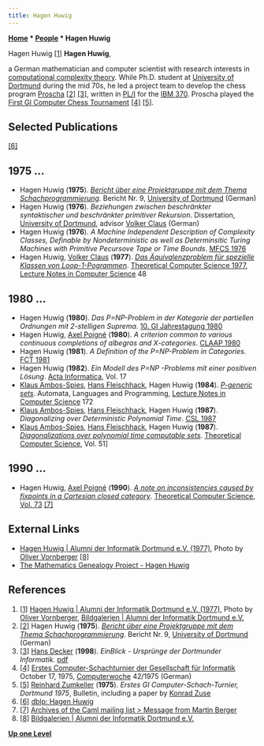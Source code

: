 ```yaml
---
title: Hagen Huwig
---
```

**[Home](Home "Home") * [People](People "People") * Hagen Huwig**

[](https://alumni-informatik-dortmund.de/content/hagen-huwig) Hagen Huwig <a id="cite-note-1" href="#cite-ref-1">[1]</a>
**Hagen Huwig**,

a German mathematician and computer scientist with research interests in [computational complexity theory](https://en.wikipedia.org/wiki/Computational_complexity_theory).
While Ph.D. student at [University of Dortmund](University_of_Dortmund "University of Dortmund") during the mid 70s, he led a project team to develop the chess program [Proscha](Proscha "Proscha") <a id="cite-note-2" href="#cite-ref-2">[2]</a> <a id="cite-note-3" href="#cite-ref-3">[3]</a>, written in [PL/I](index.php?title=PL_1&action=edit&redlink=1 "PL 1 (page does not exist)") for the [IBM 370](IBM_370 "IBM 370"). Proscha played the [First GI Computer Chess Tournament](First_GI_Computer_Chess_Tournament "First GI Computer Chess Tournament") <a id="cite-note-4" href="#cite-ref-4">[4]</a> <a id="cite-note-5" href="#cite-ref-5">[5]</a>.

## Selected Publications

<a id="cite-note-6" href="#cite-ref-6">[6]</a>

## 1975 ...

- Hagen Huwig (**1975**). *[Bericht über eine Projektgruppe mit dem Thema Schachprogrammierung](http://www.worldcat.org/title/bericht-uber-eine-projektgruppe-mit-dem-thema-schachprogrammierung/oclc/632360799)*. Bericht Nr. 9, [University of Dortmund](University_of_Dortmund "University of Dortmund") (German)
- Hagen Huwig (**1976**). *Beziehungen zwischen beschränkter syntaktischer und beschränkter primitiver Rekursion*. Dissertation, [University of Dortmund](University_of_Dortmund "University of Dortmund"), advisor [Volker Claus](Mathematician#VClaus "Mathematician") (German)
- Hagen Huwig (**1976**). *A Machine Independent Description of Complexity Classes, Definable by Nondeterministic as well as Determinsitic Turing Machines with Primitive Pecursove Tape or Time Bounds*. [MFCS 1976](https://dblp.uni-trier.de/db/conf/mfcs/mfcs76.html)
- Hagen Huwig, [Volker Claus](Mathematician#VClaus "Mathematician") (**1977**). *[Das Äquivalenzproblem für spezielle Klassen von Loop-1-Pogrammen](https://link.springer.com/chapter/10.1007/3-540-08138-0_6)*. [Theoretical Computer Science 1977](https://dblp.uni-trier.de/db/conf/tcs/tcs1977.html), [Lecture Notes in Computer Science](https://en.wikipedia.org/wiki/Lecture_Notes_in_Computer_Science) 48

## 1980 ...

- Hagen Huwig (**1980**). *Das P=NP-Problem in der Kategorie der partiellen Ordnungen mit 2-stelligen Suprema*. [10. GI Jahrestagung 1980](https://dblp.uni-trier.de/db/conf/gi/gi80.html)
- Hagen Huwig, [Axel Poigné](https://dblp.uni-trier.de/pers/hd/p/Poign=eacute=:Axel) (**1980**). *A criterion common to various continuous completions of albegras and X-categories*. [CLAAP 1980](https://dblp.uni-trier.de/db/conf/caap/caap80.html)
- Hagen Huwig (**1981**). *A Definition of the P=NP-Problem in Categories*. [FCT 1981](http://www.informatik.uni-trier.de/~ley/db/conf/fct/fct81.html#Huwig81)
- Hagen Huwig (**1982**). *Ein Modell des P=NP -Problems mit einer positiven Lösung*. [Acta Informatica](https://en.wikipedia.org/wiki/Acta_Informatica), Vol. 17
- [Klaus Ambos-Spies](Mathematician#KAmbosSpies "Mathematician"), [Hans Fleischhack](Mathematician#Fleischhack "Mathematician"), Hagen Huwig (**1984**). *[P-generic sets](https://link.springer.com/chapter/10.1007/3-540-13345-3_5)*. Automata, Languages and Programming, [Lecture Notes in Computer Science](https://en.wikipedia.org/wiki/Lecture_Notes_in_Computer_Science) 172
- [Klaus Ambos-Spies](Mathematician#KAmbosSpies "Mathematician"), [Hans Fleischhack](Mathematician#Fleischhack "Mathematician"), Hagen Huwig (**1987**). *Diagonalizing over Deterministic Polynomial Time*. [CSL 1987](https://dblp.uni-trier.de/db/conf/csl/csl87.html)
- [Klaus Ambos-Spies](Mathematician#KAmbosSpies "Mathematician"), [Hans Fleischhack](Mathematician#Fleischhack "Mathematician"), Hagen Huwig (**1987**). *[Diagonalizations over polynomial time computable sets](https://www.sciencedirect.com/science/article/pii/0304397587900533)*. [Theoretical Computer Science](<https://en.wikipedia.org/wiki/Theoretical_Computer_Science_(journal)>), Vol. 51\]

## 1990 ...

- Hagen Huwig, [Axel Poigné](https://dblp.uni-trier.de/pers/hd/p/Poign=eacute=:Axel) (**1990**). *[A note on inconsistencies caused by fixpoints in a Cartesian closed category](https://dl.acm.org/citation.cfm?id=79705)*. [Theoretical Computer Science, Vol. 73](http://www.informatik.uni-trier.de/~ley/db/journals/tcs/tcs73.html#HuwigP90) <a id="cite-note-7" href="#cite-ref-7">[7]</a>

## External Links

- [Hagen Huwig | Alumni der Informatik Dortmund e.V. (1977)](https://alumni-informatik-dortmund.de/content/hagen-huwig), Photo by [Oliver Vornberger](Oliver_Vornberger "Oliver Vornberger") <a id="cite-note-8" href="#cite-ref-8">[8]</a>
- [The Mathematics Genealogy Project - Hagen Huwig](https://genealogy.math.ndsu.nodak.edu/id.php?id=63172)

## References

1. <a id="cite-ref-1" href="#cite-note-1">[1]</a> [Hagen Huwig | Alumni der Informatik Dortmund e.V. (1977)](https://alumni-informatik-dortmund.de/content/hagen-huwig), Photo by [Oliver Vornberger](Oliver_Vornberger "Oliver Vornberger"), [Bildgalerien | Alumni der Informatik Dortmund e.V.](https://alumni.cs.uni-dortmund.de/image)
1. <a id="cite-ref-2" href="#cite-note-2">[2]</a> Hagen Huwig (**1975**). *[Bericht über eine Projektgruppe mit dem Thema Schachprogrammierung](http://www.worldcat.org/title/bericht-uber-eine-projektgruppe-mit-dem-thema-schachprogrammierung/oclc/632360799)*. Bericht Nr. 9, [University of Dortmund](University_of_Dortmund "University of Dortmund") (German)
1. <a id="cite-ref-3" href="#cite-note-3">[3]</a> [Hans Decker](http://www.linkedin.com/pub/hans-decker/10/37a/b48) (**1998**). *EinBlick - Ursprünge der Dortmunder Informatik*. [pdf](http://www.cs.tu-dortmund.de/nps/de/Home/ueber_uns/Historie_der_Dortmunder_Informatik.pdf)
1. <a id="cite-ref-4" href="#cite-note-4">[4]</a> [Erstes Computer-Schachturnier der Gesellschaft für Informatik](http://www.computerwoche.de/a/computer-logik-im-koeniglichen-spiel,1205123) October 17, 1975, [Computerwoche](Computerworld#Woche "Computerworld") 42/1975 (German)
1. <a id="cite-ref-5" href="#cite-note-5">[5]</a> [Reinhard Zumkeller](Mathematician#Zumkeller "Mathematician") (**1975**). *Erstes GI Computer-Schach-Turnier, Dortmund 1975*, Bulletin, including a paper by [Konrad Zuse](Konrad_Zuse "Konrad Zuse")
1. <a id="cite-ref-6" href="#cite-note-6">[6]</a> [dblp: Hagen Huwig](https://dblp.uni-trier.de/pers/hd/h/Huwig:Hagen)
1. <a id="cite-ref-7" href="#cite-note-7">[7]</a> [Archives of the Caml mailing list > Message from Martin Berger](http://caml.inria.fr/pub/ml-archives/caml-list/2003/11/e83c4157c43ac28d050e4afb28346c25.en.html)
1. <a id="cite-ref-8" href="#cite-note-8">[8]</a> [Bildgalerien | Alumni der Informatik Dortmund e.V.](http://alumni.cs.uni-dortmund.de/image)

**[Up one Level](People "People")**

